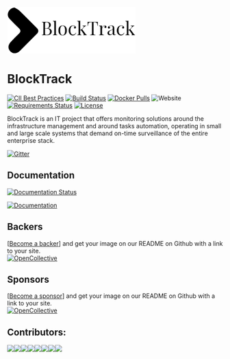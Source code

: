 [![Logo Blocktrack](/BlockTrack.png)](https://blocktrack.ml) 

# BlockTrack
[![CII Best Practices](https://bestpractices.coreinfrastructure.org/projects/569/badge)](https://bestpractices.coreinfrastructure.org/projects/569)
[![Build Status](https://travis-ci.org/blocktrack-ml/Blocktrack.svg?branch=master)](https://travis-ci.org/blocktrack-ml/Blocktrack)
[![Docker Pulls](https://img.shields.io/docker/pulls/hamza24/blocktrack.svg)](https://hub.docker.com/r/hamza24/blocktrack)
![Website](https://img.shields.io/website/http/blocktrack.ml.svg?down_color=lightgrey&down_message=offline&up_color=blue&up_message=online)
[![Requirements Status](https://requires.io/github/blocktrack-ml/BlockTrack/requirements.svg?branch=master)](https://requires.io/github/blocktrack-ml/BlockTrack/requirements/?branch=master)
[![License](https://img.shields.io/badge/License-Apache%202.0-blue.svg)](https://www.apache.org/licenses/LICENSE-2.0)

BlockTrack is an IT project that offers monitoring solutions around the infrastructure management and around tasks automation, operating in small and large scale systems that demand on-time surveillance of the entire enterprise stack.

[![Gitter](https://badges.gitter.im/BlockTrack_ml/community.svg)](https://gitter.im/BlockTrack_ml/community?utm_source=badge&utm_medium=badge&utm_campaign=pr-badge)

## Documentation
[![Documentation Status](https://readthedocs.org/projects/blocktrack/badge/?version=latest)](https://blocktrack.readthedocs.io/en/latest/?badge=latest) 
  
[![Documentation](https://media.readthedocs.com/corporate/img/header-logo.png)](https://blocktrack.readthedocs.io/en/latest/)  
 

## Backers  
[[Become a backer](https://opencollective.com/blocktrack#backer)] and get your image on our README on Github with a link to your site.  
[![OpenCollective](https://opencollective.com/blocktrack/backers/badge.svg)](#backers)   


## Sponsors  
[[Become a sponsor](https://opencollective.com/blocktrack#sponsor)] and get your image on our README on Github with a link to your site.  
[![OpenCollective](https://opencollective.com/blocktrack/sponsors/badge.svg)](#sponsors)  

## Contributors:
[![](https://sourcerer.io/fame/Hamza2404/blocktrack-ml/blocktrack/images/0)](https://sourcerer.io/fame/Hamza2404/blocktrack-ml/blocktrack/links/0)[![](https://sourcerer.io/fame/Hamza2404/blocktrack-ml/blocktrack/images/1)](https://sourcerer.io/fame/Hamza2404/blocktrack-ml/blocktrack/links/1)[![](https://sourcerer.io/fame/Hamza2404/blocktrack-ml/blocktrack/images/2)](https://sourcerer.io/fame/Hamza2404/blocktrack-ml/blocktrack/links/2)[![](https://sourcerer.io/fame/Hamza2404/blocktrack-ml/blocktrack/images/3)](https://sourcerer.io/fame/Hamza2404/blocktrack-ml/blocktrack/links/3)[![](https://sourcerer.io/fame/Hamza2404/blocktrack-ml/blocktrack/images/4)](https://sourcerer.io/fame/Hamza2404/blocktrack-ml/blocktrack/links/4)[![](https://sourcerer.io/fame/Hamza2404/blocktrack-ml/blocktrack/images/5)](https://sourcerer.io/fame/Hamza2404/blocktrack-ml/blocktrack/links/5)[![](https://sourcerer.io/fame/Hamza2404/blocktrack-ml/blocktrack/images/6)](https://sourcerer.io/fame/Hamza2404/blocktrack-ml/blocktrack/links/6)[![](https://sourcerer.io/fame/Hamza2404/blocktrack-ml/blocktrack/images/7)](https://sourcerer.io/fame/Hamza2404/blocktrack-ml/blocktrack/links/7)
